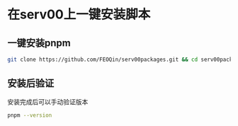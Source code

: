 # 在serv00上一键安装脚本

## 一键安装pnpm
```bash
git clone https://github.com/FEOQin/serv00packages.git && cd serv00packages/automation && bash pnpm.sh
```
## 安装后验证
安装完成后可以手动验证版本
```bash
pnpm --version
```
